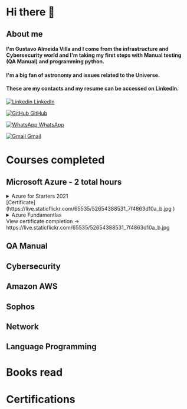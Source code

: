 # **Hi there** 👋

## About me 
#### I'm Gustavo Almeida Villa and I come from the infrastructure and Cybersecurity world and I'm taking my first steps with Manual testing (QA Manual) and programming python.
#### I'm a big fan of astronomy and issues related to the Universe.
#### These are my contacts and my resume can be accessed on LinkedIn.


[![Linkedin](https://i.stack.imgur.com/gVE0j.png) LinkedIn](https://www.linkedin.com/in/gustavo-almeida-villa-76117037)
&nbsp;

[![GitHub](https://i.stack.imgur.com/tskMh.png) GitHub](https://github.com/guvilla85/)

[![WhatsApp](https://i.imgur.com/dtJOIlk.png) WhatsApp](https://wa.me/5491133718732)

[![Gmail](https://i.imgur.com/M33v43D.png) Gmail](https://mailto:gu.a.villa@gmail.com)





# **Courses completed**

## **Microsoft Azure - 2 total hours**

<details>
  <summary>Azure for Starters 2021</summary>
    Title (pt-br): Azure para Iniciantes 2021  
    Title (esp): Azure para principiantes 2021   
    Institute:Udemy       
    Description: Overview about Microsoft Azure. VM creation      
    Lenght: 2 hours    
    Date: Sept, 12, 2021          
</details>
[Certificate](https://live.staticflickr.com/65535/52654388531_7f4863d10a_b.jpg )


<details>
  <summary>Azure Fundamentlas</summary>
    Title (pt-br): Azure para Iniciantes 2021  
    Title (esp): Azure para principiantes 2021   
    Institute: Educacion IT   
    Description: Overview about Microsoft Azure. VM creation      
    Lenght: 2 hours    
    Date: Sept, 12, 2021          
</details>
View certificate completion -> https://live.staticflickr.com/65535/52654388531_7f4863d10a_b.jpg 




## QA Manual

## Cybersecurity

## Amazon AWS 

## Sophos 

## Network

## Language Programming

# **Books read**

# **Certifications**





<!--
**guvilla85/guvilla85** is a ✨ _special_ ✨ repository because its `README.md` (this file) appears on your GitHub profile.

Here are some ideas to get you started:

- 🔭 I’m currently working on ...
- 🌱 I’m currently learning ...
- 👯 I’m looking to collaborate on ...
- 🤔 I’m looking for help with ...
- 💬 Ask me about ...
- 📫 How to reach me: ...
- 😄 Pronouns: ...
- ⚡ Fun fact: ...
-->
